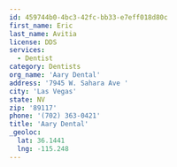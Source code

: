 ```yaml
---
id: 459744b0-4bc3-42fc-bb33-e7eff018d80c
first_name: Eric
last_name: Avitia
license: DDS
services:
  - Dentist
category: Dentists
org_name: 'Aary Dental'
address: '7945 W. Sahara Ave '
city: 'Las Vegas'
state: NV
zip: '89117'
phone: '(702) 363-0421'
title: 'Aary Dental'
_geoloc:
  lat: 36.1441
  lng: -115.248
---
```

